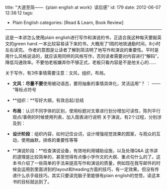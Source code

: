 title: "大道至简——《plain english at work》读后感"
id: 179
date: 2012-06-07 12:38:12
tags: 
- Plain English
categories: [Read & Learn, Book Review]
---

这是一本讲怎么使用plain english进行写作和演说的书，正适合我这种每天要敲英文的green hand.一本比较容易读下来的书，大概用了1周的地铁通勤时间，8小时左右读完。
作者的意图是让读者了解到简洁明了地写作和演说的重要性。平时是用什么风格说话的，就应该用同样的风格写作，否则读者需要对内容进行“解码”，降低沟通效率。不要怕老板嫌弃你不够正式，老板只看内容是不是他关心的……

关于写作，有3件事情需要注意：文风，组织，布局。

*   **文风：**尽量**不要**使用被动语态，要将抽象的事情具体化，灵活运用“？ ： —— ”等标点符号
*   **组织：**写好大纲，有效总起/总结
*   **布局**：认识不同字体的区别，使用标题对文章进行划分增加可读性，陈列平行观点/事例的时候使用列表，加入图表进行说明
关于演说，有2个过程，分别涉及到：

*   **设计阶段**：组织内容，如何记住台词，设计增强视觉效果的图案，与观众的互动，使用幽默，排练的重要性等等
*   **演说阶段：**检查演说设备，有效地利用辅助设施，以及处理Q&A
这书讲的道理是比较简单的，甚至觉得有点像小学作文的大纲、重点句什么的了。这本书介绍了一些简单的手法来提高写作和演说的质量，例如现在我写邮件的时候会运用到里面讲到的layout和heading方面的技巧，有一定效果。但没有传递什么杀手级技巧。其实只要读完脑子里能够有plain english的觉悟，读这本书的目标就达到了。

